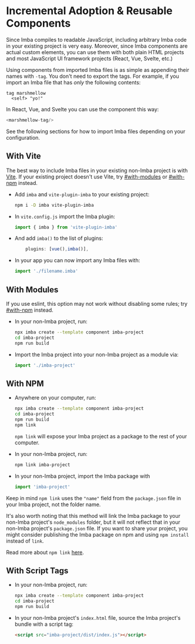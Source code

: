 # Incremental Adoption & Reusable Components

Since Imba compiles to readable JavaScript, including arbitrary
Imba code in your existing project is very easy. Moreover, since
Imba components are actual custom elements, you can use them with
both plain HTML projects and most JavaScript UI framework
projects (React, Vue, Svelte, etc.)

Using components from imported Imba files is as simple as
appending their names with `-tag`. You don't need to export the
tags. For example, if you import an Imba file that has *only* the
following contents:

```imba
tag marshmellow
  <self> "yo!"
```

In React, Vue, and Svelte you can use the component this way:

```js
<marshmellow-tag/>
```

See the following sections for how to import Imba files depending on your configuration.

## With Vite

The best way to include Imba files in your existing non-Imba
project is with [Vite](https://vitejs.dev/). If your existing
project doesn't use Vite, try [#with-modules](#with-modules) or
[#with-npm](#with-npm) instead.

- Add `imba` and `vite-plugin-imba` to your existing project:
	```bash
	npm i -D imba vite-plugin-imba
	```

- In `vite.config.js` import the Imba plugin:

	```js
	import { imba } from 'vite-plugin-imba'
	```

- And add `imba()` to the list of plugins:

	```js
		plugins: [vue(),imba()],
	```

- In your app you can now import any Imba files with:

	```js
	import './filename.imba'
	```

## With Modules

If you use eslint, this option may not work without disabling
some rules; try [#with-npm](#with-npm) instead.

- In your non-Imba project, run:

	```bash
	npx imba create --template component imba-project
	cd imba-project
	npm run build
	```

- Import the Imba project into your non-Imba project as a module via:

	```js
	import './imba-project'
	```

## With NPM

- Anywhere on your computer, run:

	```bash
	npx imba create --template component imba-project
	cd imba-project
	npm run build
	npm link
	```

	`npm link` will expose your Imba project as a package to the
	rest of your computer.

- In your non-Imba project, run:

	```bash
	npm link imba-project
	```

- In your non-Imba project, import the Imba package with

	```js
	import 'imba-project'
	```

Keep in mind `npm link` uses the `"name"` field from the
`package.json` file in your Imba project, not the folder name.

It's also worth noting that this method will link the Imba
package to your non-Imba project's `node_modules` folder, but it
will not reflect that in your non-Imba project's `package.json`
file. If you want to share your project, you might consider
publishing the Imba package on npm and using `npm install`
instead of `link`.

Read more about `npm link`
[here](https://docs.npmjs.com/cli/v8/commands/npm-link).

## With Script Tags

- In your non-Imba project, run:

	```bash
	npx imba create --template component imba-project
	cd imba-project
	npm run build
	```

- In your non-Imba project's `index.html` file, source the
Imba project's bundle with a script tag:

	```html
	<script src="imba-project/dist/index.js"></script>
	```
